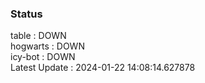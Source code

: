 ### Status


table : DOWN  
hogwarts : DOWN  
icy-bot : DOWN  
Latest Update : 2024-01-22 14:08:14.627878
